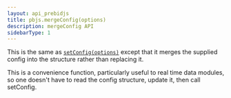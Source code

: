 ```yaml
---
layout: api_prebidjs
title: pbjs.mergeConfig(options)
description: mergeConfig API
sidebarType: 1
---
```


This is the same as [`setConfig(options)`](/dev-docs/publisher-api-reference/setConfig.html) except that it merges the supplied config into the structure rather than replacing it.

This is a convenience function, particularly useful to real time data modules, so one doesn't have to read the
config structure, update it, then call setConfig.

